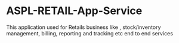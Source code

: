 # ASPL-RETAIL-App-Service
This application used for Retails business like , stock/inventory management, billing, reporting and tracking etc end to end services

